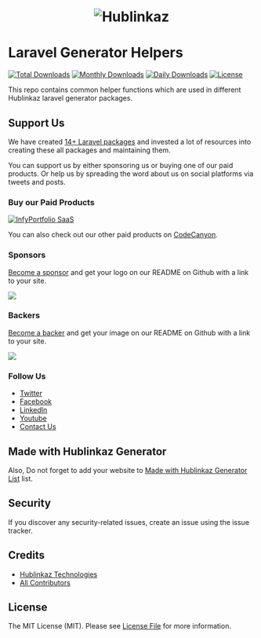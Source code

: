 <h1 align="center"><img src="https://assets.hublinkaz.com/open-source/hublinkaz-logo.png" alt="Hublinkaz"></h1>

Laravel Generator Helpers
==========================

[![Total Downloads](https://poser.pugx.org/hublinkaz/laravel-generator-helpers)](https://packagist.org/packages/hublinkaz/laravel-generator-helpers)
[![Monthly Downloads](https://poser.pugx.org/hublinkaz/laravel-generator-helpers/d/monthly)](https://packagist.org/packages/hublinkaz/laravel-generator-helpers)
[![Daily Downloads](https://poser.pugx.org/hublinkaz/laravel-generator-helpers/d/daily)](https://packagist.org/packages/hublinkaz/laravel-generator-helpers)
[![License](https://poser.pugx.org/hublinkaz/laravel-generator-helpers/license)](https://packagist.org/packages/hublinkaz/laravel-generator-helpers)

This repo contains common helper functions which are used in different Hublinkaz laravel generator packages.

## Support Us

We have created [14+ Laravel packages](https://github.com/HublinkazLabs) and invested a lot of resources into creating these all packages and maintaining them.

You can support us by either sponsoring us or buying one of our paid products. Or help us by spreading the word about us on social platforms via tweets and posts.

### Buy our Paid Products

[![InfyPortfolio SaaS](https://assets.hublinkaz.com/open-source/new/infyportfolio-saas-banner.png)](https://1.envato.market/LPRZgZ)

You can also check out our other paid products on [CodeCanyon](https://1.envato.market/BXAnR1).

### Sponsors

[Become a sponsor](https://opencollective.com/hublinkaz#sponsor) and get your logo on our README on Github with a link to your site.

<a href="https://opencollective.com/hublinkaz#sponsor"><img src="https://opencollective.com/hublinkaz/sponsors.svg?width=890"></a>

### Backers

[Become a backer](https://opencollective.com/hublinkaz#backer) and get your image on our README on Github with a link to your site.

<a href="https://opencollective.com/hublinkaz#backer"><img src="https://opencollective.com/hublinkaz/backers.svg?width=890"></a>

### Follow Us

- [Twitter](https://twitter.com/hublinkaz)
- [Facebook](https://www.facebook.com/hublinkaz)
- [LinkedIn](https://in.linkedin.com/company/hublinkaz-technologies)
- [Youtube](https://www.youtube.com/channel/UC8IvwfChD6i7Wp4yZp3tNsQ)
- [Contact Us](https://hublinkaz.com/contact-us)

## Made with Hublinkaz Generator

Also, Do not forget to add your website to [Made with Hublinkaz Generator List](https://github.com/HublinkazLabs/laravel-generator/blob/develop/made-with-generator.md) list.

## Security

If you discover any security-related issues, create an issue using the issue tracker.

## Credits

- [Hublinkaz Technologies](https://github.com/hublinkaz)
- [All Contributors](../../contributors)

## License

The MIT License (MIT). Please see [License File](LICENSE.md) for more information.
